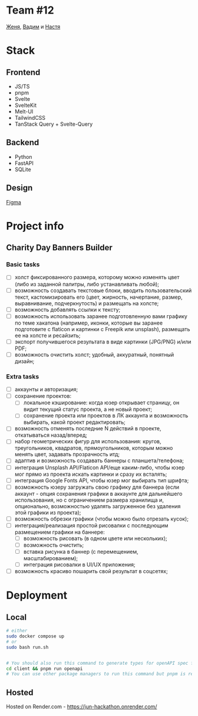 # Team #12

[Женя](https://t.me/HugeLetters), [Вадим](https://t.me/pnkvnky) и [Настя](https://t.me/palmette)

# Stack

## Frontend

- JS/TS
- pnpm
- Svelte
- SvelteKit
- Melt-UI
- TailwindCSS
- TanStack Query + Svelte-Query

## Backend

- Python
- FastAPI
- SQLite

## Design

[Figma](https://www.figma.com/file/14IWGKKD2T9XmvJ7IkBZXK/%D0%94%D0%B6%D1%83%D0%BD-%D1%85%D0%B0%D0%BA%D0%B0%D1%82%D0%BE%D0%BD%3A-%D0%BA%D0%BE%D0%BC%D0%B0%D0%BD%D0%B4%D0%B0-%2312?type=design&node-id=0%3A1&mode=design&t=0GPo1EmlhcDVFA8D-1)

# Project info

## Charity Day Banners Builder

### Basic tasks

- [ ] холст фиксированного размера, которому можно изменять цвет (либо из заданной палитры, либо устанавливать любой);
- [ ] возможность создавать текстовые блоки, вводить пользовательский текст, кастомизировать его (цвет, жирность, начертание, размер, выравнивание, подчеркнутость) и размещать на холсте;
- [ ] возможность добавлять ссылки к тексту;
- [ ] возможность использовать заранее подготовленную вами графику по теме хакатона (например, иконки, которые вы заранее подготовите с flaticon и картинки с Freepik или unsplash), размещать ее на холсте и ресайзить;
- [ ] экспорт получившегося результата в виде картинки (JPG/PNG) и/или PDF;
- [ ] возможность очистить холст;
      удобный, аккуратный, понятный дизайн;

### Extra tasks

- [ ] аккаунты и авторизация;
- [ ] сохранение проектов:
  - [ ] локальное кэширование: когда юзер открывает страницу, он видит текущий статус проекта, а не новый проект;
  - [ ] сохранение проекта или проектов в ЛК аккаунта и возможность выбирать, какой проект редактировать;
- [ ] возможность отменять последние N действий в проекте, откатываться назад/вперед;
- [ ] набор геометрических фигур для использования: кругов, треугольников, квадратов, прямоугольников, которым можно менять цвет, задавать прозрачность итд;
- [ ] адаптив и возможность создавать баннеры с планшета/телефона;
- [ ] интеграция Unsplash API/Flaticon API/еще каким-либо, чтобы юзер мог прямо из проекта искать картинки и сразу их всталять;
- [ ] интеграция Google Fonts API, чтобы юзер мог выбирать тип шрифта;
- [ ] возможность юзеру загружать свою графику для баннера (если аккаунт - опция сохранения графики в аккаунте для дальнейшего использования, но с ограничением размера хранилища и, опционально, возможностью удалять загруженное без удаления этой графики из проекта);
- [ ] возможность обрезки графики (чтобы можно было отрезать кусок);
- [ ] интеграция/реализация простой рисовалки с последующим размещением графики на баннере:
  - [ ] возможность рисовать (в одном цвете или нескольких);
  - [ ] возможность очистить;
  - [ ] вставка рисунка в баннер (с перемещением, масштабированием);
  - [ ] интеграция рисовалки в UI/UX приложения;
- [ ] возможность красиво пошарить свой результат в соцсетях;

# Deployment

## Local

```bash
# either
sudo docker compose up
# or
sudo bash run.sh


# You should also run this command to generate types for openAPI spec for the client.
cd client && pnpm run openapi
# You can use other package managers to run this command but pnpm is recommended
```

## Hosted

Hosted on Render.com - https://jun-hackathon.onrender.com/
